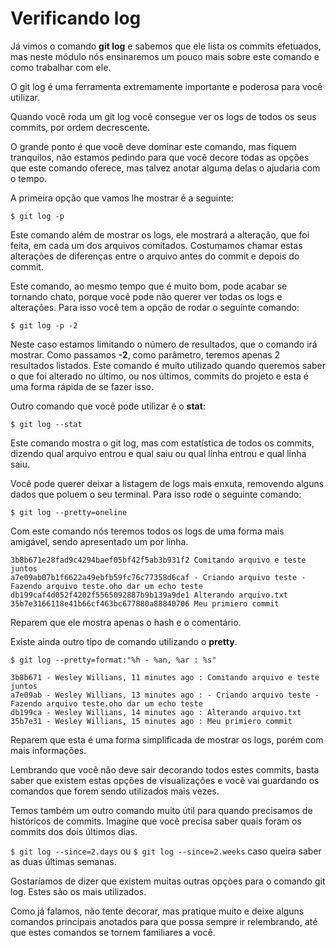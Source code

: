 # Verificando log

Já vimos o comando **git log** e sabemos que ele lista os commits efetuados, mas neste módulo nós ensinaremos um pouco mais sobre este comando e como trabalhar com ele.

O git log é uma ferramenta extremamente importante e poderosa para você utilizar.

Quando você roda um git log você consegue ver os logs de todos os seus commits, por ordem decrescente.

O grande ponto é que você deve dominar este comando, mas fiquem tranquilos, não estamos pedindo para que você decore todas as opções que este comando oferece, mas talvez anotar alguma delas o ajudaria com o tempo.

A primeira opção que vamos lhe mostrar é a seguinte:

`$ git log -p`

Este comando além de mostrar os logs, ele mostrará a alteração, que foi feita, em cada um dos arquivos comitados. Costumamos chamar estas alterações de diferenças entre o arquivo antes do commit e depois do commit.

Este comando, ao mesmo tempo que é muito bom, pode acabar se tornando chato, porque você pode não querer ver todas os logs e alterações. Para isso você tem a opção de rodar o seguinte comando:

`$ git log -p -2`

Neste caso estamos limitando o número de resultados, que o comando irá mostrar. Como passamos **-2**, como parâmetro, teremos apenas 2 resultados listados. Este comando é muito utilizado quando queremos saber o que foi alterado no último, ou nos últimos, commits do projeto e esta é uma forma rápida de se fazer isso.

Outro comando que você pode utilizar é o **stat**:

`$ git log --stat`

Este comando mostra o git log, mas com estatística de todos os commits, dizendo qual arquivo entrou e qual saiu ou qual linha entrou e qual linha saiu.

Você pode querer deixar a listagem de logs mais enxuta, removendo alguns dados que poluem o seu terminal. Para isso rode o seguinte comando:

`$ git log --pretty=oneline`

Com este comando nós teremos todos os logs de uma forma mais amigável, sendo apresentado um por linha.

```
3b8b671e28fad9c4294baef05bf42f5ab3b931f2 Comitando arquivo e teste juntos
a7e09ab07b1f6622a49ebfb59fc76c77358d6caf - Criando arquivo teste - Fazendo arquivo teste.oho dar um echo teste
db199caf4d052f4202f5565092887b9b139a9de1 Alterando arquivo.txt
35b7e3166118e41b66cf463bc677880a88840706 Meu primiero commit
```

Reparem que ele mostra apenas o hash e o comentário.

Existe ainda outro tipo de comando utilizando o **pretty**.

`$ git log --pretty=format:"%h - %an, %ar : %s"`

```
3b8b671 - Wesley Willians, 11 minutes ago : Comitando arquivo e teste juntos
a7e09ab - Wesley Willians, 13 minutes ago : - Criando arquivo teste - Fazendo arquivo teste.oho dar um echo teste
db199ca - Wesley Willians, 14 minutes ago : Alterando arquivo.txt
35b7e31 - Wesley Willians, 15 minutes ago : Meu primiero commit
```

Reparem que esta é uma forma simplificada de mostrar os logs, porém com mais informações.

Lembrando que você não deve sair decorando todos estes commits, basta saber que existem estas opções de visualizações e você vai guardando os comandos que forem sendo utilizados mais vezes.

Temos também um outro comando muito útil para quando precisamos de históricos de commits. Imagine que você precisa saber quais foram os commits dos dois últimos dias.

`$ git log --since=2.days` ou `$ git log --since=2.weeks` caso queira saber as duas últimas semanas.

Gostaríamos de dizer que existem muitas outras opçòes para o comando git log. Estes são os mais utilizados.

Como já falamos, não tente decorar, mas pratique muito e deixe alguns comandos principais anotados para que possa sempre ir relembrando, até que estes comandos se tornem familiares a você.